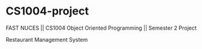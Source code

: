 # CS1004-project
FAST NUCES || CS1004 Object Oriented Programming || Semester 2 Project

Restaurant Management System
